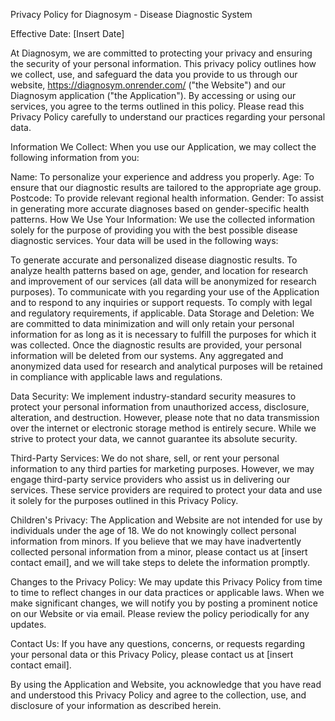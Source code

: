 Privacy Policy for Diagnosym - Disease Diagnostic System

Effective Date: [Insert Date]

At Diagnosym, we are committed to protecting your privacy and ensuring the security of your personal information. This privacy policy outlines how we collect, use, and safeguard the data you provide to us through our website, https://diagnosym.onrender.com/ ("the Website") and our Diagnosym application ("the Application"). By accessing or using our services, you agree to the terms outlined in this policy. Please read this Privacy Policy carefully to understand our practices regarding your personal data.

Information We Collect:
When you use our Application, we may collect the following information from you:

Name: To personalize your experience and address you properly.
Age: To ensure that our diagnostic results are tailored to the appropriate age group.
Postcode: To provide relevant regional health information.
Gender: To assist in generating more accurate diagnoses based on gender-specific health patterns.
How We Use Your Information:
We use the collected information solely for the purpose of providing you with the best possible disease diagnostic services. Your data will be used in the following ways:

To generate accurate and personalized disease diagnostic results.
To analyze health patterns based on age, gender, and location for research and improvement of our services (all data will be anonymized for research purposes).
To communicate with you regarding your use of the Application and to respond to any inquiries or support requests.
To comply with legal and regulatory requirements, if applicable.
Data Storage and Deletion:
We are committed to data minimization and will only retain your personal information for as long as it is necessary to fulfill the purposes for which it was collected. Once the diagnostic results are provided, your personal information will be deleted from our systems. Any aggregated and anonymized data used for research and analytical purposes will be retained in compliance with applicable laws and regulations.

Data Security:
We implement industry-standard security measures to protect your personal information from unauthorized access, disclosure, alteration, and destruction. However, please note that no data transmission over the internet or electronic storage method is entirely secure. While we strive to protect your data, we cannot guarantee its absolute security.

Third-Party Services:
We do not share, sell, or rent your personal information to any third parties for marketing purposes. However, we may engage third-party service providers who assist us in delivering our services. These service providers are required to protect your data and use it solely for the purposes outlined in this Privacy Policy.

Children's Privacy:
The Application and Website are not intended for use by individuals under the age of 18. We do not knowingly collect personal information from minors. If you believe that we may have inadvertently collected personal information from a minor, please contact us at [insert contact email], and we will take steps to delete the information promptly.

Changes to the Privacy Policy:
We may update this Privacy Policy from time to time to reflect changes in our data practices or applicable laws. When we make significant changes, we will notify you by posting a prominent notice on our Website or via email. Please review the policy periodically for any updates.

Contact Us:
If you have any questions, concerns, or requests regarding your personal data or this Privacy Policy, please contact us at [insert contact email].

By using the Application and Website, you acknowledge that you have read and understood this Privacy Policy and agree to the collection, use, and disclosure of your information as described herein.
